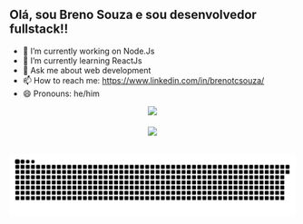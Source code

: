 ## Olá, sou Breno Souza e sou desenvolvedor fullstack!! 

- 🔭 I’m currently working on Node.Js
- 🌱 I’m currently learning ReactJs
- 💬 Ask me about web development
- 📫 How to reach me: https://www.linkedin.com/in/brenotcsouza/
- 😄 Pronouns: he/him

<div align="center">
  <a href="https://github.com/Brenotcs">
  <img height="180em" src="https://github-readme-stats.vercel.app/api?username=Brenotcs&show_icons=true&theme=tokyonight&include_all_commits=true&count_private=true"/>
</div>
  <div> 
  <br>
<div align="center">
  <a href="https://www.linkedin.com/in/brenotcsouza/" target="_blank"><img src="https://img.shields.io/badge/-LinkedIn-%230077B5?style=for-the-badge&logo=linkedin&logoColor=white" target="_blank"></a> 
<div> 
    
 ## 
</div>



![snake gif](https://github.com/Brenotcs/Brenotcs/blob/output/github-snake-dark.svg)
